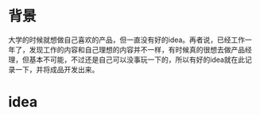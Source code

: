 背景
====

大学的时候就想做自己喜欢的产品，但一直没有好的idea。再者说，已经工作一年了，发现工作的内容和自己理想的内容并不一样，有时候真的很想去做产品经理，但基本不可能，不过还是自己可以没事玩一下的，所以有好的idea就在此记录一下，并将成品开发出来。

idea
====
